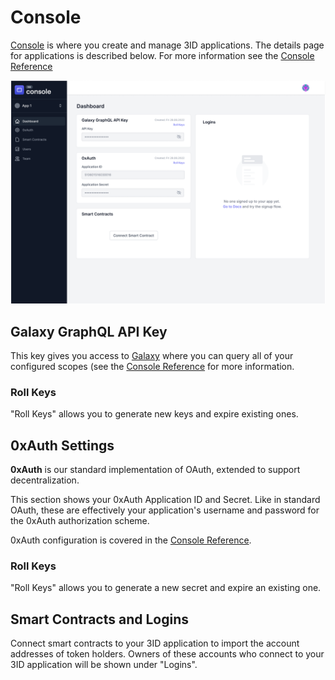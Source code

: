 # Console

[Console](https://passport.threeid.xyz) is where you create and manage 3ID applications.
The details page for applications is described below. For more information see the [Console Reference](reference.md)

![Console Application Details](../img/console-app-details.png)

## Galaxy GraphQL API Key

This key gives you access to [Galaxy](/3id/galaxy/index.md)
where you can query all of your configured scopes (see the [Console Reference](3id/console/reference.md)
for more information.

### Roll Keys

"Roll Keys" allows you to generate new keys and expire existing ones.

## 0xAuth Settings

**0xAuth** is our standard implementation of OAuth, extended to support decentralization.

This section shows your 0xAuth Application ID and Secret. Like in standard
OAuth, these are effectively your application's username and password for the
0xAuth authorization scheme.

0xAuth configuration is covered in the [Console Reference](3id/console/reference.md).

### Roll Keys

"Roll Keys" allows you to generate a new secret and expire an existing one.

## Smart Contracts and Logins

Connect smart contracts to your 3ID application to import the account addresses
of token holders. Owners of these accounts who connect to your 3ID application
will be shown under "Logins".
